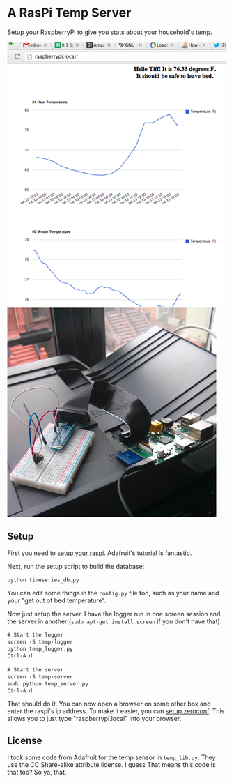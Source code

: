 # A RasPi Temp Server

Setup your RaspberryPi to give you stats about your household's temp.

![raspi interface](/images/server_screenshot.jpg "Screenshot")
![raspi hardware](/images/raspi.jpg "Hardware")

## Setup
First you need to [setup your raspi](http://learn.adafruit.com/adafruits-raspberry-pi-lesson-11-ds18b20-temperature-sensing). Adafruit's tutorial is fantastic.

Next, run the setup script to build the database:

```
python timeseries_db.py
```

You can edit some things in the `config.py` file too, such as your name and your "get out of bed temperature".

Now just setup the server. I have the logger run in one screen session and the server in another (`sudo apt-get install screen` if you don't have that).

```
# Start the logger
screen -S temp-logger
python temp_logger.py
Ctrl-A d

# Start the server
screen -S temp-server
sudo python temp_server.py
Ctrl-A d
```

That should do it. You can now open a browser on some other box and enter the raspi's ip address. To make it easier, you can [setup zeroconf](http://www.raspberrypi.org/phpBB3/viewtopic.php?f=66&t=18207). This allows you to just type "raspberrypi.local" into your browser.

## License
I took some code from Adafruit for the temp sensor in `temp_lib.py`. They use the CC Share-alike attribute license. I guess That means this code is that too? So ya, that.